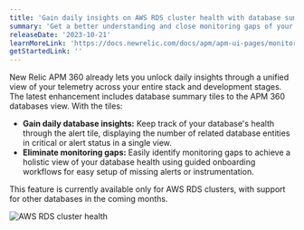 ```yaml
---
title: 'Gain daily insights on AWS RDS cluster health with database summary tiles.'
summary: 'Get a better understanding and close monitoring gaps of your databases in APM 360 '
releaseDate: '2023-10-21'
learnMoreLink: 'https://docs.newrelic.com/docs/apm/apm-ui-pages/monitoring/databases-page-view-operations-throughput-response-time/'
getStartedLink: ''
---
```


New Relic APM 360 already lets you unlock daily insights through a unified view of your telemetry across your entire stack and development stages. The latest enhancement includes database summary tiles to the APM 360 databases view. With the tiles:

- **Gain daily database insights:** Keep track of your database's health through the alert tile, displaying the number of related database entities in critical or alert status in a single view.
- **Eliminate monitoring gaps:** Easily identify monitoring gaps to achieve a holistic view of your database health using guided onboarding workflows for easy setup of missing alerts or instrumentation.

This feature is currently available only for AWS RDS clusters, with support for other databases in the coming months.

![AWS RDS cluster health ](/images/aws_databases.webp 'A screenshot that AWS RDS health status')
